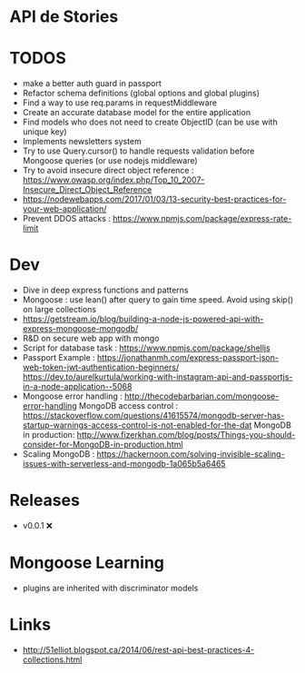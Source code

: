 # API de Stories

# TODOS
- make a better auth guard in passport
- Refactor schema definitions (global options and global plugins)
- Find a way to use req.params in requestMiddleware
- Create an accurate database model for the entire application
- Find models who does not need to create ObjectID (can be use with unique key)
- Implements newsletters system
- Try to use Query.cursor() to handle requests validation before Mongoose queries (or use nodejs middleware)
- Try to avoid insecure direct object reference : https://www.owasp.org/index.php/Top_10_2007-Insecure_Direct_Object_Reference
- https://nodewebapps.com/2017/01/03/13-security-best-practices-for-your-web-application/
- Prevent DDOS attacks : https://www.npmjs.com/package/express-rate-limit

# Dev
- Dive in deep express functions and patterns
- Mongoose : use lean() after query to gain time speed. Avoid using skip() on large collections
- https://getstream.io/blog/building-a-node-js-powered-api-with-express-mongoose-mongodb/
- R&D on secure web app with mongo
- Script for database task : https://www.npmjs.com/package/shelljs
- Passport Example : https://jonathanmh.com/express-passport-json-web-token-jwt-authentication-beginners/
https://dev.to/aurelkurtula/working-with-instagram-api-and-passportjs-in-a-node-application--5068
- Mongoose error handling : http://thecodebarbarian.com/mongoose-error-handling
MongoDB access control : https://stackoverflow.com/questions/41615574/mongodb-server-has-startup-warnings-access-control-is-not-enabled-for-the-dat
MongoDB in production: http://www.fizerkhan.com/blog/posts/Things-you-should-consider-for-MongoDB-in-production.html
- Scaling MongoDB : https://hackernoon.com/solving-invisible-scaling-issues-with-serverless-and-mongodb-1a065b5a6465

# Releases
- v0.0.1 :x:

# Mongoose Learning
- plugins are inherited with discriminator models

# Links
- http://51elliot.blogspot.ca/2014/06/rest-api-best-practices-4-collections.html